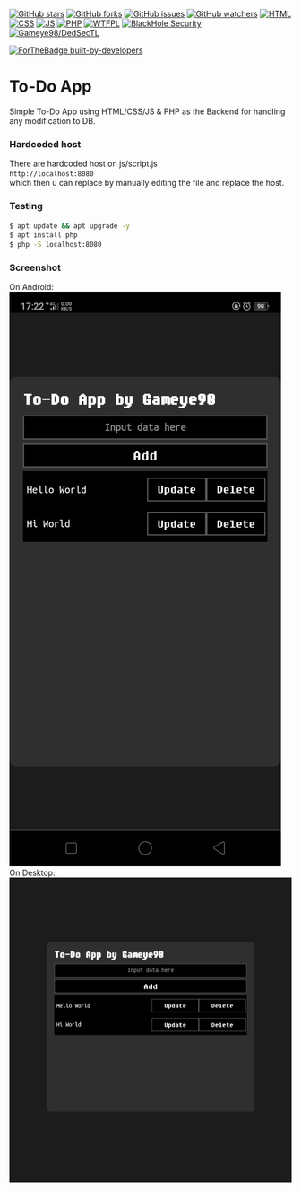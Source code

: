 [![GitHub stars](https://img.shields.io/github/stars/Gameye98/to-do.svg)](https://github.com/Gameye98/to-do/stargazers)
[![GitHub forks](https://img.shields.io/github/forks/Gameye98/to-do.svg)](https://github.com/Gameye98/to-do/network/members)
[![GitHub issues](https://img.shields.io/github/issues/Gameye98/to-do.svg)](https://github.com/Gameye98/to-do/issues)
[![GitHub watchers](https://img.shields.io/github/watchers/Gameye98/to-do.svg)](https://github.com/Gameye98/to-do/watchers)
[![HTML](https://img.shields.io/badge/language-HTML-blue.svg)](https://html.com)
[![CSS](https://img.shields.io/badge/language-CSS-blue.svg)](https://www.w3.org/Style/CSS/Overview.en.html)
[![JS](https://img.shields.io/badge/language-JS-blue.svg)](https://www.javascript.com)
[![PHP](https://img.shields.io/badge/language-PHP-blue.svg)](https://www.php.net)
[![WTFPL](https://img.shields.io/badge/license-WTFPL-red.svg)](http://www.wtfpl.net/)
[![BlackHole Security](https://img.shields.io/badge/team-BlackHole%20Security-ocean.svg)](https://github.com/BlackHoleSecurity)
[![Gameye98/DedSecTL](https://img.shields.io/badge/author-Gameye98/DedSecTL-red.svg)](https://github.com/Gameye98)

[![ForTheBadge built-by-developers](http://ForTheBadge.com/images/badges/built-by-developers.svg)](https://github.com/Gameye98)  

# To-Do App
Simple To-Do App using HTML/CSS/JS & PHP as the Backend for handling any modification to DB.

### Hardcoded host
There are hardcoded host on js/script.js  
```http://localhost:8080```  
which then u can replace by manually editing the file and replace the host.

### Testing
```bash
$ apt update && apt upgrade -y
$ apt install php
$ php -S localhost:8080
```

### Screenshot
On Android:  
![android-screenshot.jpg](android-screenshot.jpg)  
On Desktop:  
![desktop-screenshot.jpg](desktop-screenshot.jpg)  

